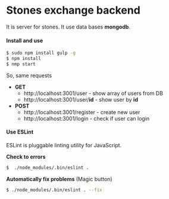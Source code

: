 # Stones exchange backend

It is server for stones. It use data bases **mongodb**.

#### Install and use

```bash
$ sudo npm install gulp -g
$ npm install
$ nmp start
```
So, same requests 

* **GET**
    * http://localhost:3001/user - show array of users from DB
    * http://localhost:3001/user/**id** - show user by **id**
* **POST**
    * http://localhost:3001/register - create new user
    * http://localhost:3001/login - check if user can login

#### Use ESLint

ESLint is pluggable linting utility for JavaScript.

**Check to errors**

```bash
$  ./node_modules/.bin/eslint .
```

 **Automatically fix problems** (Magic button)

 ```bash
 $ ./node_modules/.bin/eslint . --fix
 ```